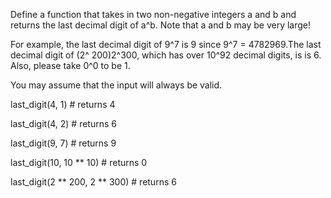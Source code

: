 Define a function that takes in two non-negative integers a and b 
and returns the last decimal digit of a^b. Note that
a and b may be very large!

For example, the last decimal digit of 9^7 is 
9 since 9^7 = 4782969.The last decimal digit of 
(2^ 200)2^300, which has over 10^92 decimal digits, is 
is 6. Also, please take 0^0 to be 1.

You may assume that the input will always be valid.


last_digit(4, 1)                # returns 4

last_digit(4, 2)                # returns 6

last_digit(9, 7)                # returns 9

last_digit(10, 10 ** 10)        # returns 0

last_digit(2 ** 200, 2 ** 300)  # returns 6